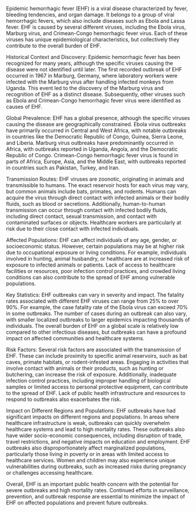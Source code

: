 Epidemic hemorrhagic fever (EHF) is a viral disease characterized by fever, bleeding tendencies, and organ damage. It belongs to a group of viral hemorrhagic fevers, which also include diseases such as Ebola and Lassa fever. EHF is caused by several different viruses, including the Ebola virus, Marburg virus, and Crimean-Congo hemorrhagic fever virus. Each of these viruses has unique epidemiological characteristics, but collectively they contribute to the overall burden of EHF.

Historical Context and Discovery:
Epidemic hemorrhagic fever has been recognized for many years, although the specific viruses causing the disease were not identified until later. The first recorded outbreak of EHF occurred in 1967 in Marburg, Germany, where laboratory workers were infected with the Marburg virus after handling infected monkeys from Uganda. This event led to the discovery of the Marburg virus and recognition of EHF as a distinct disease. Subsequently, other viruses such as Ebola and Crimean-Congo hemorrhagic fever virus were identified as causes of EHF.

Global Prevalence:
EHF has a global presence, although the specific viruses causing the disease are geographically constrained. Ebola virus outbreaks have primarily occurred in Central and West Africa, with notable outbreaks in countries like the Democratic Republic of Congo, Guinea, Sierra Leone, and Liberia. Marburg virus outbreaks have predominantly occurred in Africa, with outbreaks reported in Uganda, Angola, and the Democratic Republic of Congo. Crimean-Congo hemorrhagic fever virus is found in parts of Africa, Europe, Asia, and the Middle East, with outbreaks reported in countries such as Pakistan, Turkey, and Iran.

Transmission Routes:
EHF viruses are zoonotic, originating in animals and transmissible to humans. The exact reservoir hosts for each virus may vary, but common animals include bats, primates, and rodents. Humans can acquire the virus through direct contact with infected animals or their bodily fluids, such as blood or secretions. Additionally, human-to-human transmission can occur through contact with infected bodily fluids, including direct contact, sexual transmission, and contact with contaminated surfaces or objects. Healthcare workers are particularly at risk due to their close contact with infected individuals.

Affected Populations:
EHF can affect individuals of any age, gender, or socioeconomic status. However, certain populations may be at higher risk due to occupational exposure or living conditions. For example, individuals involved in hunting, animal husbandry, or healthcare are at increased risk of exposure to infected animals or patients. Lack of access to healthcare facilities or resources, poor infection control practices, and crowded living conditions can also contribute to the spread of EHF among vulnerable populations.

Key Statistics:
EHF outbreaks can vary in severity and impact. The fatality rates associated with different EHF viruses can range from 25% to over 90%. For example, the case fatality rate of the Ebola virus can exceed 70% in some outbreaks. The number of cases during an outbreak can also vary, with smaller localized outbreaks to larger epidemics impacting thousands of individuals. The overall burden of EHF on a global scale is relatively low compared to other infectious diseases, but outbreaks can have a profound impact on affected communities and healthcare systems.

Risk Factors:
Several risk factors are associated with the transmission of EHF. These can include proximity to specific animal reservoirs, such as bat caves, primate habitats, or rodent-infested areas. Engaging in activities that involve contact with animals or their products, such as hunting or butchering, can increase the risk of exposure. Additionally, inadequate infection control practices, including improper handling of biological samples or limited access to personal protective equipment, can contribute to the spread of EHF. Lack of public health infrastructure and resources to respond to outbreaks also exacerbates the risk.

Impact on Different Regions and Populations:
EHF outbreaks have had significant impacts on different regions and populations. In areas where healthcare infrastructure is weak, outbreaks can quickly overwhelm healthcare systems and lead to high mortality rates. These outbreaks also have wider socio-economic consequences, including disruption of trade, travel restrictions, and negative impacts on education and employment. EHF outbreaks also disproportionately affect marginalized populations, particularly those living in poverty or in areas with limited access to healthcare services. Women and children may also experience unique vulnerabilities during outbreaks, such as increased risks during pregnancy or challenges accessing healthcare.

Overall, EHF is an important public health concern with the potential for severe outbreaks and high mortality rates. Continued efforts in surveillance, prevention, and outbreak response are essential to minimize the impact of EHF on affected populations and prevent future outbreaks.